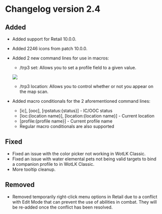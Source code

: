 # Changelog version 2.4

## Added

- Added support for Retail 10.0.0.
- Added 2246 icons from patch 10.0.0.
- Added 2 new command lines for use in macros:
  - /trp3 set: Allows you to set a profile field to a given value.

  ![](https://user-images.githubusercontent.com/287102/197398575-4ea8f528-a212-4cdb-a4ce-9297638d4de9.png)
  - /trp3 location: Allows you to control whether or not you appear on the map scan.
- Added macro conditionals for the 2 aforementioned command lines:
  - [ic], [ooc], [rpstatus:{status}] - IC/OOC status
  - [loc:{location name}], [location:{location name}] - Current location
  - [profile:{profile name}] - Current profile name
  - Regular macro conditionals are also supported

## Fixed

- Fixed an issue with the color picker not working in WotLK Classic.
- Fixed an issue with water elemental pets not being valid targets to bind a companion profile to in WotLK Classic.
- More tooltip cleanup.

## Removed

- Removed temporarily right-click menu options in Retail due to a conflict with Edit Mode that can prevent the use of abilities in combat. They will be re-added once the conflict has been resolved.
